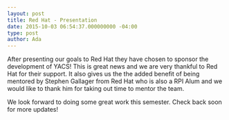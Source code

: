 ```yaml
---
layout: post
title: Red Hat - Presentation
date: 2015-10-03 06:54:37.000000000 -04:00
type: post
author: Ada
---
```


After presenting our goals to Red Hat they have chosen to sponsor the development of YACS! This is great news and we are very thankful to Red Hat for their support. It also gives us the the added benefit of being mentored by Stephen Gallager from Red Hat who is also a RPI Alum and we would like to thank him for taking out time to mentor the team.

We look forward to doing some great work this semester. Check back soon for more updates!

